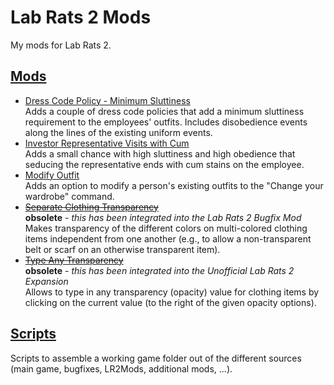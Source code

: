 # Lab Rats 2 Mods

My mods for Lab Rats 2.


## [Mods](Mods/)

- [Dress Code Policy - Minimum Sluttiness](Mods/DressCodePolicy-MinSluttiness/)  
Adds a couple of dress code policies that add a minimum sluttiness requirement to the employees' outfits. Includes disobedience events along the lines of the existing uniform events.
- [Investor Representative Visits with Cum](Mods/InvestRepVisitCum/)  
Adds a small chance with high sluttiness and high obedience that seducing the representative ends with cum stains on the employee.
- [Modify Outfit](Mods/ModifyOutfit/)  
Adds an option to modify a person's existing outfits to the "Change your wardrobe" command.
- ~~[Separate Clothing Transparency](Mods/SeparateClothingTransparency/)~~  
**obsolete** - *this has been integrated into the Lab Rats 2 Bugfix Mod*  
Makes transparency of the different colors on multi-colored clothing items independent from one another (e.g., to allow a non-transparent belt or scarf on an otherwise transparent item).
- ~~[Type Any Transparency](Mods/TypeAnyTransparency/)~~  
**obsolete** - *this has been integrated into the Unofficial Lab Rats 2 Expansion*  
Allows to type in any transparency (opacity) value for clothing items by clicking on the current value (to the right of the given opacity options).


## [Scripts](scripts/)

Scripts to assemble a working game folder out of the different sources (main game, bugfixes, LR2Mods, additional mods, ...).